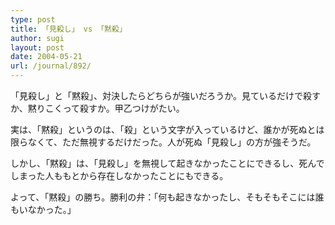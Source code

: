 ```yaml
---
type: post
title: 「見殺し」 vs 「黙殺」
author: sugi
layout: post
date: 2004-05-21
url: /journal/892/
---
```

「見殺し」と「黙殺」、対決したらどちらが強いだろうか。見ているだけで殺すか、黙りこくって殺すか。甲乙つけがたい。

実は、「黙殺」というのは、「殺」という文字が入っているけど、誰かが死ぬとは限らなくて、ただ無視するだけだった。人が死ぬ「見殺し」の方が強そうだ。

しかし、「黙殺」は、「見殺し」を無視して起きなかったことにできるし、死んでしまった人ももとから存在しなかったことにもできる。

よって、「黙殺」の勝ち。勝利の弁：「何も起きなかったし、そもそもそこには誰もいなかった。」
